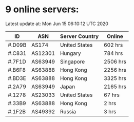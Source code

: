 # 9 online servers:

Latest update at: Mon Jun 15 06:10:12 UTC 2020

| ID | ASN | Server Country | Online |
| -- | --- | -------------- | ------ |
| #.D09B | AS174 | United States | 602 hrs |
| #.C831 | AS12301 | Hungary | 784 hrs |
| #.7F1D | AS63949 | Singapore | 2506 hrs |
| #.B6F8 | AS63888 | Hong Kong | 2256 hrs |
| #.BD3E | AS63888 | Hong Kong | 3325 hrs |
| #.2A79 | AS63949 | Japan | 2165 hrs |
| #.1278 | AS23033 | United States | 67 hrs |
| #.33B9 | AS63888 | Hong Kong | 2 hrs |
| #.1F2B | AS49392 | Russia | 3 hrs |


